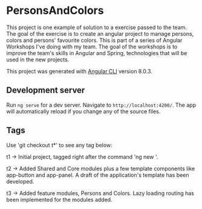 # PersonsAndColors

This project is one example of solution to a exercise passed to the team. The goal of the exercise is to create an angular project to manage persons, colors and persons' favourite colors. This is part of a series of Angular Workshops I've doing with my team. The goal of the workshops is to improve the team's skills in Angular and Spring, technologies that will be used in the new projects.

This project was generated with [Angular CLI](https://github.com/angular/angular-cli) version 8.0.3.

## Development server

Run `ng serve` for a dev server. Navigate to `http://localhost:4200/`. The app will automatically reload if you change any of the source files.

## Tags

Use 'git checkout t*' to see any tag below:

t1 -> Initial project, tagged right after the command 'ng new <project-name>'.
  
t2 -> Added Shared and Core modules plus a few template components like app-button and app-panel. A draft of the application's template has been developed.

t3 -> Added feature modules, Persons and Colors. Lazy loading routing has been implemented for the modules added.
